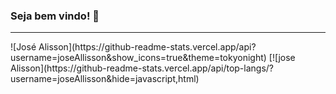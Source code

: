 ### Seja bem vindo! 👋
<hr>
![José Alisson](https://github-readme-stats.vercel.app/api?username=joseAllisson&show_icons=true&theme=tokyonight)
[![jose Alisson](https://github-readme-stats.vercel.app/api/top-langs/?username=joseAllisson&hide=javascript,html)
